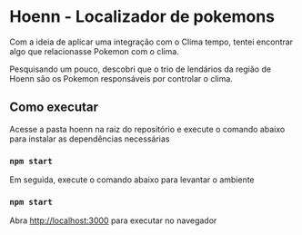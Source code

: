 # Hoenn - Localizador de pokemons

Com a ideia de aplicar uma integração com o Clima tempo, tentei encontrar algo que relacionasse Pokemon com o clima.

Pesquisando um pouco, descobri que o trio de lendários da região de Hoenn são os Pokemon responsáveis por controlar o clima.


## Como executar

Acesse a pasta hoenn na raiz do repositório e execute o comando abaixo para instalar as dependências necessárias
### `npm start`

Em seguida, execute o comando abaixo para levantar o ambiente
### `npm start`

Abra [http://localhost:3000](http://localhost:3000) para executar no navegador




